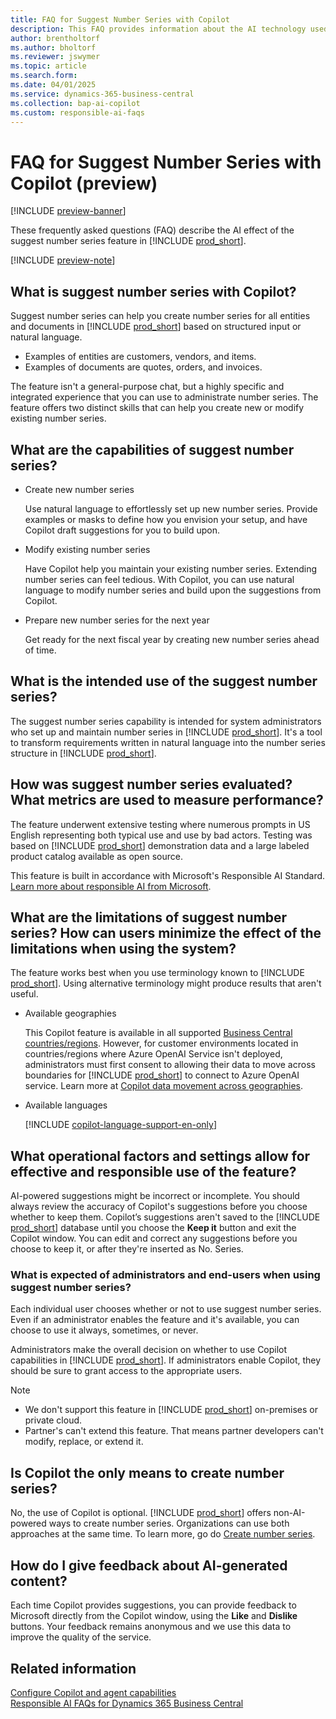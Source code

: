 ```yaml
---
title: FAQ for Suggest Number Series with Copilot
description: This FAQ provides information about the AI technology used in Business Central.
author: brentholtorf
ms.author: bholtorf
ms.reviewer: jswymer
ms.topic: article
ms.search.form:
ms.date: 04/01/2025
ms.service: dynamics-365-business-central
ms.collection: bap-ai-copilot
ms.custom: responsible-ai-faqs
---
```


# FAQ for Suggest Number Series with Copilot (preview)

[!INCLUDE [preview-banner](~/../shared-content/shared/preview-includes/preview-banner.md)]

These frequently asked questions (FAQ) describe the AI effect of the suggest number series feature in [!INCLUDE [prod_short](includes/prod_short.md)].

[!INCLUDE [preview-note](~/../shared-content/shared/preview-includes/production-ready-preview-dynamics365.md)]

## What is suggest number series with Copilot?

Suggest number series can help you create number series for all entities and documents in [!INCLUDE [prod_short](includes/prod_short.md)] based on structured input or natural language.

* Examples of entities are customers, vendors, and items.
* Examples of documents are quotes, orders, and invoices.

The feature isn't a general-purpose chat, but a highly specific and integrated experience that you can use to administrate number series. The feature offers two distinct skills that can help you create new or modify existing number series.

## What are the capabilities of suggest number series?

* Create new number series

   Use natural language to effortlessly set up new number series. Provide examples or masks to define how you envision your setup, and have Copilot draft suggestions for you to build upon.

* Modify existing number series

   Have Copilot help you maintain your existing number series. Extending number series can feel tedious. With Copilot, you can use natural language to modify number series and build upon the suggestions from Copilot.

* Prepare new number series for the next year

   Get ready for the next fiscal year by creating new number series ahead of time.

## What is the intended use of the suggest number series?

The suggest number series capability is intended for system administrators who set up and maintain number series in [!INCLUDE [prod_short](includes/prod_short.md)]. It's a tool to transform requirements written in natural language into the number series structure in [!INCLUDE [prod_short](includes/prod_short.md)].

## How was suggest number series evaluated? What metrics are used to measure performance?

The feature underwent extensive testing where numerous prompts in US English representing both typical use and use by bad actors. Testing was based on [!INCLUDE [prod_short](includes/prod_short.md)] demonstration data and a large labeled product catalog available as open source.

This feature is built in accordance with Microsoft's Responsible AI Standard. [Learn more about responsible AI from Microsoft](https://aka.ms/RAI).

## What are the limitations of suggest number series? How can users minimize the effect of the limitations when using the system?

The feature works best when you use terminology known to [!INCLUDE [prod_short](includes/prod_short.md)]. Using alternative terminology might produce results that aren't useful.

* Available geographies

   This Copilot feature is available in all supported [Business Central countries/regions](/dynamics365/business-central/dev-itpro/compliance/apptest-countries-and-translations). However, for customer environments located in countries/regions where Azure OpenAI Service isn't deployed, administrators must first consent to allowing their data to move across boundaries for [!INCLUDE [prod_short](includes/prod_short.md)] to connect to Azure OpenAI service. Learn more at [Copilot data movement across geographies](ai-copilot-data-movement.md).

* Available languages

   [!INCLUDE [copilot-language-support-en-only](includes/copilot-language-support-en-only.md)]

## What operational factors and settings allow for effective and responsible use of the feature?

AI-powered suggestions might be incorrect or incomplete. You should always review the accuracy of Copilot's suggestions before you choose whether to keep them. Copilot’s suggestions aren't saved to the [!INCLUDE [prod_short](includes/prod_short.md)] database until you choose the **Keep it** button and exit the Copilot window. You can edit and correct any suggestions before you choose to keep it, or after they're inserted as No. Series.

### What is expected of administrators and end-users when using suggest number series?

Each individual user chooses whether or not to use suggest number series. Even if an administrator enables the feature and it's available, you can choose to use it always, sometimes, or never.  

Administrators make the overall decision on whether to use Copilot capabilities in [!INCLUDE [prod_short](includes/prod_short.md)]. If administrators enable Copilot, they should be sure to grant access to the appropriate users.

> [!NOTE]
> * We don't support this feature in [!INCLUDE [prod_short](includes/prod_short.md)] on-premises or private cloud.
> * Partner's can't extend this feature. That means partner developers can't modify, replace, or extend it.

## Is Copilot the only means to create number series?  

No, the use of Copilot is optional. [!INCLUDE [prod_short](includes/prod_short.md)] offers non-AI-powered ways to create number series. Organizations can use both approaches at the same time. To learn more, go do [Create number series](ui-create-number-series.md).

## How do I give feedback about AI-generated content?  

Each time Copilot provides suggestions, you can provide feedback to Microsoft directly from the Copilot window, using the **Like** and **Dislike** buttons. Your feedback remains anonymous and we use this data to improve the quality of the service.

## Related information

[Configure Copilot and agent capabilities](enable-ai.md)  
[Responsible AI FAQs for Dynamics 365 Business Central](responsible-ai-overview.md) 